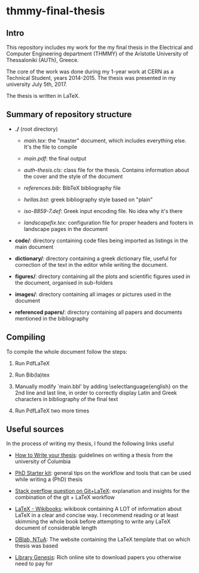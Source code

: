 # thmmy-final-thesis #

## Intro ##
This repository includes my work for the my final thesis in the Electrical and Computer Engineering department (THMMY) of the Aristotle University of Thessaloniki (AUTh), Greece.

The core of the work was done during my 1-year work at CERN as a Technical Student, years 2014-2015. 
The thesis was presented in my university July 5th, 2017.

The thesis is written in LaTeX.

## Summary of repository structure ##

+ **./** (root directory)

    * *main.tex*: the "master" document, which includes everything else. It's the file to compile

    * *main.pdf*: the final output

    * *auth-thesis.cls*: class file for the thesis. Contains information about the cover and the style of the document

    * *references.bib*: BibTeX bibliography file

    * *hellas.bst*: greek bibliography style based on "plain"

    * *iso-8859-7.def*: Greek input encoding file. No idea why it's there

    * *landscapefix.tex*: configuration file for proper headers and footers in landscape pages in the document

* **code/**: directory containing code files being imported as listings in the main document

* **dictionary/**: directory containing a greek dictionary file, useful for correction of the text in the editor while writing the document.

* **figures/**: directory containing all the plots and scientific figures used in the document, organised in sub-folders

* **images/**: directory containing all images or pictures used in the document

* **referenced papers/**: directory containing all papers and documents mentioned in the bibliography 

## Compiling ##
To compile the whole document follow the steps:

1. Run PdfLaTeX

2. Run Bib(la)tex

3. Manually modify `main.bbl' by adding \selectlanguage{english} on the 2nd line and last line, in order to correctly display Latin and Greek characters in bibliography of the final text

4. Run PdfLaTeX two more times


## Useful sources ##
In the process of writing my thesis, I found the following links useful

* [How to Write your thesis](http://www.ldeo.columbia.edu/~martins/sen_sem/thesis_org.html): guidelines on writing a thesis from the university of Columbia

* [PhD Starter kit](https://raoofphysics.github.io/phd-starter-kit/): general tips on the workflow and tools that can be used while writing a (PhD) thesis

* [Stack overflow question on Git+LaTeX](http://stackoverflow.com/questions/6188780/git-latex-workflow): explanation and insights for the combination of the git + LaTeX workflow

* [LaTeX - Wikibooks](https://en.wikibooks.org/wiki/LaTeX): wikibook containing A LOT of information about LaTeX in a clear and concise way. I recommend reading or at least skimming the whole book before attempting to write any LaTeX document of considerable length

* [DBlab, NTuA](http://web.dbnet.ntua.gr/en/diplomas.html): The website containing the LaTeX template that on which thesis was based

* [Library Genesis](http://gen.lib.rus.ec/): Rich online site to download papers you otherwise need to pay for